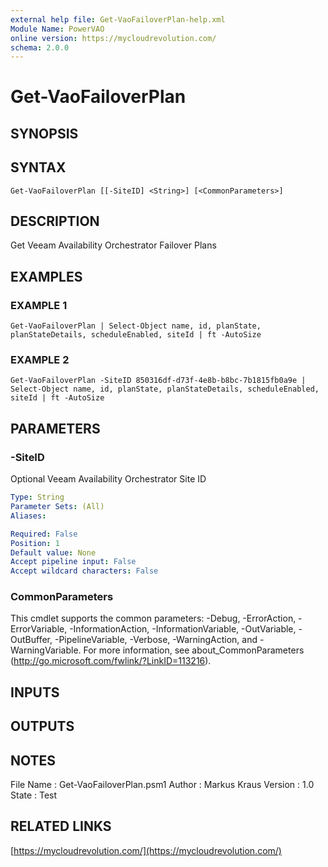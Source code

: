 ```yaml
---
external help file: Get-VaoFailoverPlan-help.xml
Module Name: PowerVAO
online version: https://mycloudrevolution.com/
schema: 2.0.0
---
```


# Get-VaoFailoverPlan

## SYNOPSIS

## SYNTAX

```
Get-VaoFailoverPlan [[-SiteID] <String>] [<CommonParameters>]
```

## DESCRIPTION
Get Veeam Availability Orchestrator Failover Plans

## EXAMPLES

### EXAMPLE 1
```
Get-VaoFailoverPlan | Select-Object name, id, planState, planStateDetails, scheduleEnabled, siteId | ft -AutoSize
```

### EXAMPLE 2
```
Get-VaoFailoverPlan -SiteID 850316df-d73f-4e8b-b8bc-7b1815fb0a9e | Select-Object name, id, planState, planStateDetails, scheduleEnabled, siteId | ft -AutoSize
```

## PARAMETERS

### -SiteID
Optional Veeam Availability Orchestrator Site ID

```yaml
Type: String
Parameter Sets: (All)
Aliases:

Required: False
Position: 1
Default value: None
Accept pipeline input: False
Accept wildcard characters: False
```

### CommonParameters
This cmdlet supports the common parameters: -Debug, -ErrorAction, -ErrorVariable, -InformationAction, -InformationVariable, -OutVariable, -OutBuffer, -PipelineVariable, -Verbose, -WarningAction, and -WarningVariable.
For more information, see about_CommonParameters (http://go.microsoft.com/fwlink/?LinkID=113216).

## INPUTS

## OUTPUTS

## NOTES
File Name  : Get-VaoFailoverPlan.psm1
Author     : Markus Kraus
Version    : 1.0
State      : Test

## RELATED LINKS

[https://mycloudrevolution.com/](https://mycloudrevolution.com/)

